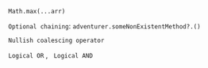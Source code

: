 `Math.max(...arr)`

`Optional chaining`: `adventurer.someNonExistentMethod?.()`

`Nullish coalescing operator`

`Logical OR` , &nbsp; `Logical AND`